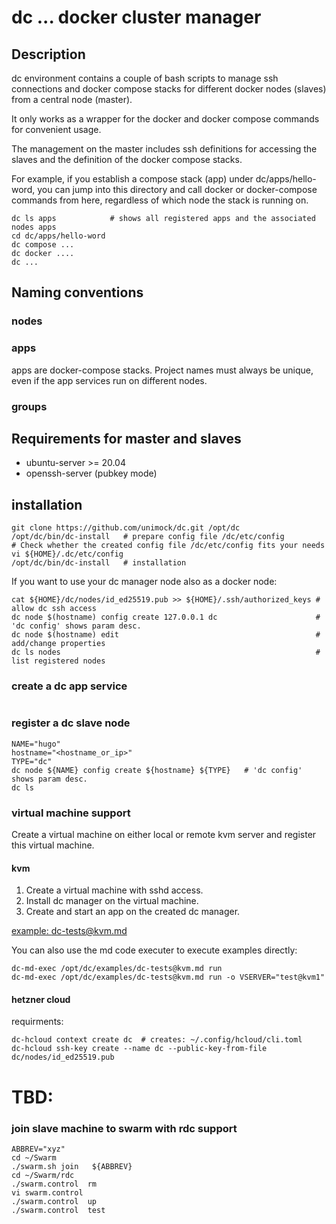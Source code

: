 # dc  ... docker cluster manager

## Description

dc environment contains a couple of bash scripts to manage ssh connections and docker compose stacks for different docker nodes (slaves) from a central node (master).

It only works as a wrapper for the docker and docker compose commands for convenient usage.

The management on the master includes ssh definitions for accessing the slaves and the definition of the docker compose stacks.

For example, if you establish a compose stack (app) under dc/apps/hello-word, you can jump into this directory and call docker or docker-compose commands from here, regardless of which node the stack is running on.

```
dc ls apps            # shows all registered apps and the associated nodes apps
cd dc/apps/hello-word
dc compose ...
dc docker ....
dc ...
```

## Naming conventions

### nodes 

### apps

apps are docker-compose stacks. Project names must always be unique, even if the app services run on different nodes. 

### groups 

## Requirements for master and slaves

 * ubuntu-server >= 20.04
 * openssh-server (pubkey mode)

## installation

```
git clone https://github.com/unimock/dc.git /opt/dc
/opt/dc/bin/dc-install   # prepare config file /dc/etc/config
# Check whether the created config file /dc/etc/config fits your needs
vi ${HOME}/.dc/etc/config
/opt/dc/bin/dc-install   # installation
```

If you want to use your dc manager node also as a docker node:
```
cat ${HOME}/dc/nodes/id_ed25519.pub >> ${HOME}/.ssh/authorized_keys # allow dc ssh access
dc node $(hostname) config create 127.0.0.1 dc                      # 'dc config' shows param desc.
dc node $(hostname) edit                                            # add/change properties 
dc ls nodes                                                         # list registered nodes
```

### create a dc app service 

```

```

### register a dc slave node 

```
NAME="hugo"
hostname="<hostname_or_ip>"
TYPE="dc"
dc node ${NAME} config create ${hostname} ${TYPE}   # 'dc config' shows param desc.
dc ls
```


### virtual machine support

Create a virtual machine on either local or remote kvm server and register this virtual machine.

#### kvm

1. Create a virtual machine with sshd access.
2. Install dc manager on the virtual machine.
3. Create and start an app on the created dc manager.

[example: dc-tests@kvm.md](./examples/dc-tests@kvm.md)

You can also use the md code executer to execute examples directly:

```
dc-md-exec /opt/dc/examples/dc-tests@kvm.md run
dc-md-exec /opt/dc/examples/dc-tests@kvm.md run -o VSERVER="test@kvm1"

```
#### hetzner cloud

requirments:

```
dc-hcloud context create dc  # creates: ~/.config/hcloud/cli.toml
dc-hcloud ssh-key create --name dc --public-key-from-file dc/nodes/id_ed25519.pub
```



# TBD:

### join slave machine to swarm with rdc support
```
ABBREV="xyz"
cd ~/Swarm
./swarm.sh join   ${ABBREV}
cd ~/Swarm/rdc
./swarm.control  rm
vi swarm.control
./swarm.control  up
./swarm.control  test
```


